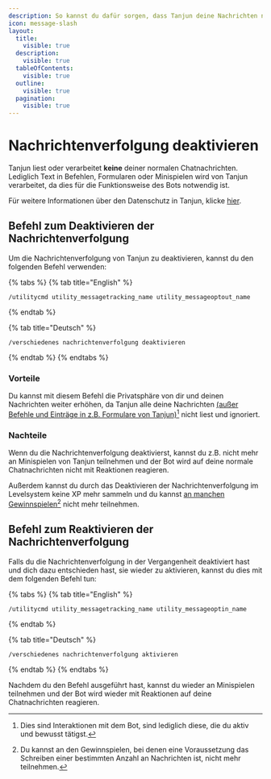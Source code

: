 ```yaml
---
description: So kannst du dafür sorgen, dass Tanjun deine Nachrichten nicht verarbeitet oder nachverfolgt.
icon: message-slash
layout:
  title:
    visible: true
  description:
    visible: true
  tableOfContents:
    visible: true
  outline:
    visible: true
  pagination:
    visible: true
---
```


# Nachrichtenverfolgung deaktivieren

Tanjun liest oder verarbeitet **keine** deiner normalen Chatnachrichten. Lediglich Text in Befehlen, Formularen oder Minispielen wird von Tanjun verarbeitet, da dies für die Funktionsweise des Bots notwendig ist.

Für weitere Informationen über den Datenschutz in Tanjun, klicke [hier](https://go.tanjun.bot/privacy).

## Befehl zum Deaktivieren der Nachrichtenverfolgung

Um die Nachrichtenverfolgung von Tanjun zu deaktivieren, kannst du den folgenden Befehl verwenden:

{% tabs %}
{% tab title="English" %}

```
/utilitycmd utility_messagetracking_name utility_messageoptout_name 
```

{% endtab %}

{% tab title="Deutsch" %}

```
/verschiedenes nachrichtenverfolgung deaktivieren 
```

{% endtab %}
{% endtabs %}

### Vorteile

Du kannst mit diesem Befehl die Privatsphäre von dir und deinen Nachrichten weiter erhöhen, da Tanjun alle deine Nachrichten [(außer Befehle und Einträge in z.B. Formulare von Tanjun)](#user-content-fn-1)[^1] nicht liest und ignoriert.

### Nachteile

Wenn du die Nachrichtenverfolgung deaktivierst, kannst du z.B. nicht mehr an Minispielen von Tanjun teilnehmen und der Bot wird auf deine normale Chatnachrichten nicht mit Reaktionen reagieren.

Außerdem kannst du durch das Deaktivieren der Nachrichtenverfolgung im Levelsystem keine XP mehr sammeln und du kannst [an manchen Gewinnspielen](#user-content-fn-2)[^2] nicht mehr teilnehmen.

## Befehl zum Reaktivieren der Nachrichtenverfolgung

Falls du die Nachrichtenverfolgung in der Vergangenheit deaktiviert hast und dich dazu entschieden hast, sie wieder zu aktivieren, kannst du dies mit dem folgenden Befehl tun:

{% tabs %}
{% tab title="English" %}

```
/utilitycmd utility_messagetracking_name utility_messageoptin_name
```

{% endtab %}

{% tab title="Deutsch" %}

```
/verschiedenes nachrichtenverfolgung aktivieren
```

{% endtab %}
{% endtabs %}

Nachdem du den Befehl ausgeführt hast, kannst du wieder an Minispielen teilnehmen und der Bot wird wieder mit Reaktionen auf deine Chatnachrichten reagieren.

[^1]: Dies sind Interaktionen mit dem Bot, sind lediglich diese, die du aktiv und bewusst tätigst.

[^2]: Du kannst an den Gewinnspielen, bei denen eine Voraussetzung das Schreiben einer bestimmten Anzahl an Nachrichten ist, nicht mehr teilnehmen.
